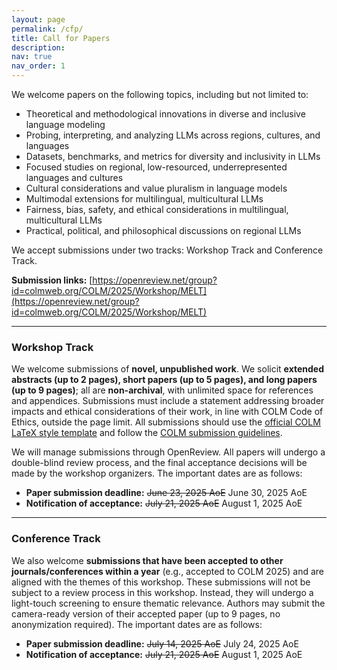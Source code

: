 ```yaml
---
layout: page
permalink: /cfp/
title: Call for Papers
description:
nav: true
nav_order: 1
---
```


We welcome papers on the following topics, including but not limited to:  

* Theoretical and methodological innovations in diverse and inclusive language modeling  
* Probing, interpreting, and analyzing LLMs across regions, cultures, and languages  
* Datasets, benchmarks, and metrics for diversity and inclusivity in LLMs  
* Focused studies on regional, low-resourced, underrepresented languages and cultures  
* Cultural considerations and value pluralism in language models  
* Multimodal extensions for multilingual, multicultural LLMs  
* Fairness, bias, safety, and ethical considerations in multilingual, multicultural LLMs  
* Practical, political, and philosophical discussions on regional LLMs

We accept submissions under two tracks: Workshop Track and Conference Track.

**Submission links:** [https://openreview.net/group?id=colmweb.org/COLM/2025/Workshop/MELT](https://openreview.net/group?id=colmweb.org/COLM/2025/Workshop/MELT)

---

### Workshop Track

We welcome submissions of **novel, unpublished work**. We solicit **extended abstracts (up to 2 pages), short papers (up to 5 pages), and long papers (up to 9 pages)**; all are **non-archival**, with unlimited space for references and appendices. Submissions must include a statement addressing broader impacts and ethical considerations of their work, in line with COLM Code of Ethics, outside the page limit.
All submissions should use the [official COLM LaTeX style template](https://github.com/COLM-org/Template/archive/refs/tags/2025.zip) and follow the [COLM submission guidelines](https://colmweb.org/cfp.html).

We will manage submissions through OpenReview. All papers will undergo a double-blind review process, and the final acceptance decisions will be made by the workshop organizers. The important dates are as follows:

* **Paper submission deadline:** ~~June 23, 2025 AoE~~ June 30, 2025 AoE
* **Notification of acceptance:** ~~July 21, 2025 AoE~~ August 1, 2025 AoE

---

### Conference Track

We also welcome **submissions that have been accepted to other journals/conferences within a year** (e.g., accepted to COLM 2025) and are aligned with the themes of this workshop. These submissions will not be subject to a review process in this workshop. Instead, they will undergo a light-touch screening to ensure thematic relevance. Authors may submit the camera-ready version of their accepted paper (up to 9 pages, no anonymization required). The important dates are as follows:  

* **Paper submission deadline:** ~~July 14, 2025 AoE~~  July 24, 2025 AoE
* **Notification of acceptance:** ~~July 21, 2025 AoE~~ August 1, 2025 AoE